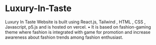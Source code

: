 # Luxury-In-Taste
Luxury In Taste Website is built using React.js, Tailwind , HTML , CSS , Javascript, p5.js and is hosted on vercel. • It is based on fashion-gaming theme where fashion is integrated with game for promotion and increase awareness about fashion trends among fashion enthusiast.
